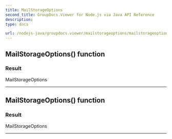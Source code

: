 ```yaml
---
title: MailStorageOptions
second_title: GroupDocs.Viewer for Node.js via Java API Reference
description: 
type: docs

url: /nodejs-java/groupdocs.viewer/mailstorageoptions/mailstorageoptions/
---
```


## MailStorageOptions() function


### Result
MailStorageOptions


---


## MailStorageOptions() function


### Result
MailStorageOptions


---


